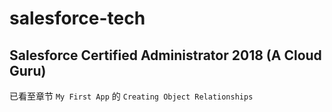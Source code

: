 # salesforce-tech
  
## Salesforce Certified Administrator 2018 (A Cloud Guru)
已看至章节 `My First App` 的 `Creating Object Relationships`
